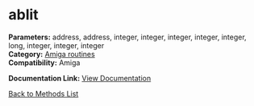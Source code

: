 # ablit

**Parameters:** address, address, integer, integer, integer, integer, integer, long, integer, integer, integer  
**Category:** [Amiga routines](../categories/amiga_routines.md)  
**Compatibility:** Amiga  

**Documentation Link:** [View Documentation](https://github.com/leuat/TRSE/raw/master/resources/text/help/m/ablit.rtf)

[Back to Methods List](../../SUMMARY.md)
